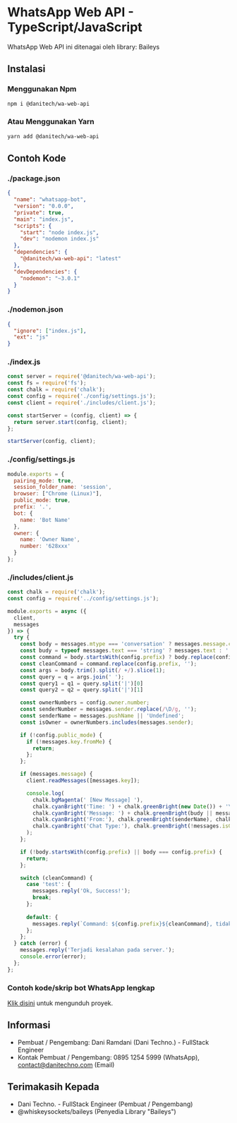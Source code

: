 # WhatsApp Web API - TypeScript/JavaScript
WhatsApp Web API ini ditenagai oleh library: Baileys

## Instalasi
### Menggunakan Npm
```bash
npm i @danitech/wa-web-api
```

### Atau Menggunakan Yarn
```bash
yarn add @danitech/wa-web-api
```

## Contoh Kode
### ./package.json
```json
{
  "name": "whatsapp-bot",
  "version": "0.0.0",
  "private": true,
  "main": "index.js",
  "scripts": {
    "start": "node index.js",
    "dev": "nodemon index.js"
  },
  "dependencies": {
    "@danitech/wa-web-api": "latest"
  },
  "devDependencies": {
    "nodemon": "~3.0.1"
  }
}
```

### ./nodemon.json
```json
{
  "ignore": ["index.js"],
  "ext": "js"
}
```

### ./index.js
```javascript
const server = require('@danitech/wa-web-api');
const fs = require('fs');
const chalk = require('chalk');
const config = require('./config/settings.js');
const client = require('./includes/client.js');

const startServer = (config, client) => {
  return server.start(config, client);
};

startServer(config, client);
```

### ./config/settings.js
```javascript
module.exports = {
  pairing_mode: true,
  session_folder_name: 'session',
  browser: ["Chrome (Linux)"],
  public_mode: true,
  prefix: '.',
  bot: {
    name: 'Bot Name'
  },
  owner: {
    name: 'Owner Name',
    number: '628xxx'
  }
};
```

### ./includes/client.js
```javascript
const chalk = require('chalk');
const config = require('../config/settings.js');

module.exports = async ({
  client,
  messages
}) => {
  try {
    const body = messages.mtype === 'conversation' ? messages.message.conversation : messages.mtype === 'extendedTextMessage' ? messages.message.extendedTextMessage.text : '';
    const budy = typeof messages.text === 'string' ? messages.text : '';
    const command = body.startsWith(config.prefix) ? body.replace(config.prefix, '').trim().split(/ +/).shift().toLowerCase() : '';
    const cleanCommand = command.replace(config.prefix, '');
    const args = body.trim().split(/ +/).slice(1);
    const query = q = args.join(' ');
    const query1 = q1 = query.split('|')[0]
    const query2 = q2 = query.split('|')[1]

    const ownerNumbers = config.owner.number;
    const senderNumber = messages.sender.replace(/\D/g, '');
    const senderName = messages.pushName || 'Undefined';
    const isOwner = ownerNumbers.includes(messages.sender);

    if (!config.public_mode) {
      if (!messages.key.fromMe) {
        return;
      };
    };

    if (messages.message) {
      client.readMessages([messages.key]);

      console.log(
        chalk.bgMagenta(' [New Message] '),
        chalk.cyanBright('Time: ') + chalk.greenBright(new Date()) + '\n',
        chalk.cyanBright('Message: ') + chalk.greenBright(budy || messages.mtype) + '\n' +
        chalk.cyanBright('From:'), chalk.greenBright(senderName), chalk.yellow('- ' + senderNumber) + '\n' +
        chalk.cyanBright('Chat Type:'), chalk.greenBright(!messages.isGroup ? 'Private Chat' : 'Group Chat - ' + chalk.yellow(messages.chat))
      );
    };

    if (!body.startsWith(config.prefix) || body === config.prefix) {
      return;
    };

    switch (cleanCommand) {
      case 'test': {
        messages.reply('Ok, Success!');
        break;
      };
      
      default: {
        messages.reply(`Command: ${config.prefix}${cleanCommand}, tidak tersedia!`);
      };
    };
  } catch (error) {
    messages.reply('Terjadi kesalahan pada server.');
    console.error(error);
  };
};
```

### Contoh kode/skrip bot WhatsApp lengkap
<a href="https://github.com/danitechid/example-wa-bot-script">Klik disini</a> untuk mengunduh proyek.

## Informasi
* Pembuat / Pengembang: Dani Ramdani (Dani Techno.) - FullStack Engineer
* Kontak Pembuat / Pengembang: 0895 1254 5999 (WhatsApp), contact@danitechno.com (Email)

## Terimakasih Kepada
* Dani Techno. - FullStack Engineer (Pembuat / Pengembang)
* @whiskeysockets/baileys (Penyedia Library "Baileys")